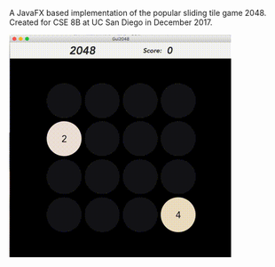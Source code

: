 A JavaFX based implementation of the popular sliding tile game 2048. Created for CSE 8B at UC San Diego in December 2017.

![](out.gif)
